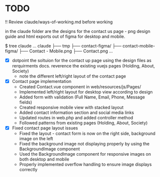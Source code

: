 # TODO

!! Review claude/ways-of-working.md before working

in the claude folder are the designs for the contact us page - png design guide and html exports out of figma for desktop and mobile.

$ tree claude
...
claude
├── tmp
├── contact-figma/
├── contact-mobile-figma/
├── Contact - Mobile.png
├── Contact.png
...

- [x] dotpoint the soltuion for the contact up page using the design files as rerquirments docs. reverence the existing vuejs pages (Holding, About, Society)
   - note the different left/right layout of the contact page
- [x] Contact page implementation
  - Created Contact.vue component in web/resources/js/Pages/
  - Implemented left/right layout for desktop view according to design
  - Added form with validation (Full Name, Email, Phone, Message fields)
  - Created responsive mobile view with stacked layout
  - Added contact information section and social media links
  - Updated routes in web.php and added controller method
  - Followed patterns from existing pages (Holding, About, Society)
- [x] Fixed contact page layout issues
  - Fixed the layout - contact form is now on the right side, background image on the left
  - Fixed the background image not displaying properly by using the BackgroundImage component
  - Used the BackgroundImage component for responsive images on both desktop and mobile
  - Properly implemented overflow handling to ensure image displays correctly